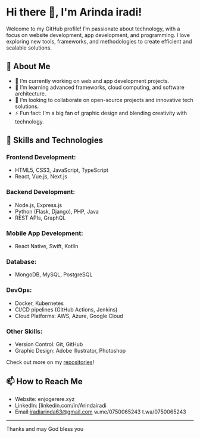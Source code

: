 # Hi there 👋, I'm Arinda iradi!

Welcome to my GitHub profile! I’m passionate about technology, with a focus on website development, app development, and programming. I love exploring new tools, frameworks, and methodologies to create efficient and scalable solutions.

## 🚀 About Me

- 🔭 I’m currently working on web and app development projects.
- 🌱 I’m learning advanced frameworks, cloud computing, and software architecture.
- 👯 I’m looking to collaborate on open-source projects and innovative tech solutions.
- ⚡ Fun fact: I’m a big fan of graphic design and blending creativity with technology.

## 💼 Skills and Technologies

### Frontend Development:
- HTML5, CSS3, JavaScript, TypeScript
- React, Vue.js, Next.js

### Backend Development:
- Node.js, Express.js
- Python (Flask, Django), PHP, Java
- REST APIs, GraphQL

### Mobile App Development:
- React Native, Swift, Kotlin

### Database:
- MongoDB, MySQL, PostgreSQL

### DevOps:
- Docker, Kubernetes
- CI/CD pipelines (GitHub Actions, Jenkins)
- Cloud Platforms: AWS, Azure, Google Cloud

### Other Skills:
- Version Control: Git, GitHub
- Graphic Design: Adobe Illustrator, Photoshop



Check out more on my [repositories](https://github.com/Arindairadi?tab=repositories)!

## 📫 How to Reach Me

- Website: enjogerere.xyz
- LinkedIn: [linkedin.com/in/Arindairadi
- Email:iradiarinda63@gmail.com
w.me/0750065243
t.wa/0750065243

---

Thanks and may God bless you
